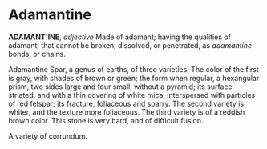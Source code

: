 # Adamantine

**ADAMANT'INE**, _adjective_ Made of adamant; having the qualities of adamant; that cannot be broken, dissolved, or penetrated, as _adamantine_ bonds, or chains.

Adamantine Spar, a genus of earths, of three varieties. The color of the first is gray, with shades of brown or green; the form when regular, a hexangular prism, two sides large and four small, without a pyramid; its surface striated, and with a thin covering of white mica, interspersed with particles of red felspar; its fracture, foliaceous and sparry. The second variety is whiter, and the texture more foliaceous. The third variety is of a reddish brown color. This stone is very hard, and of difficult fusion.

A variety of corrundum.